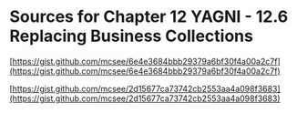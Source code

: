 # Sources for Chapter 12 YAGNI - 12.6 Replacing Business Collections


[https://gist.github.com/mcsee/6e4e3684bbb29379a6bf30f4a00a2c7f](https://gist.github.com/mcsee/6e4e3684bbb29379a6bf30f4a00a2c7f)

[https://gist.github.com/mcsee/2d15677ca73742cb2553aa4a098f3683](https://gist.github.com/mcsee/2d15677ca73742cb2553aa4a098f3683)